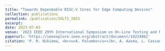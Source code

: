 ```yaml
---
title: "Towards Dependable RISC-V Cores for Edge Computing Devices"
collection: publications
permalink: /publication/IOLTS_2023
excerpt:
date: 2023-07-03
venue: '2023 IEEE 29th International Symposium on On-Line Testing and Robust System Design (IOLTS)'
paperurl: 'https://ieeexplore.ieee.org/abstract/document/10224862'
citation: 'P. R. Nikiema, <b><u>A. Palumbo</u></b>, A. Aasma, L. Cassano, A. Kritikakou, A. Kulmala, J. Lukkarila, M. Ottavi, R. Psiakis and M. Traiola (2023). &quot;Towards Dependable RISC-V Cores for Edge Computing Devices&quot; <i>2023 IEEE 29th International Symposium on On-Line Testing and Robust System Design (IOLTS)</i>.'
---
```

